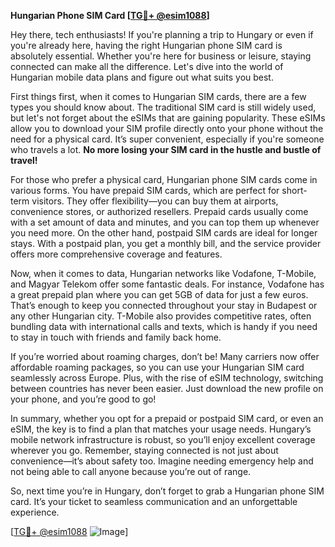 **Hungarian Phone SIM Card [[TG💪+ @esim1088](https://t.me/s/esim1088)]**

Hey there, tech enthusiasts! If you're planning a trip to Hungary or even if you're already here, having the right Hungarian phone SIM card is absolutely essential. Whether you're here for business or leisure, staying connected can make all the difference. Let's dive into the world of Hungarian mobile data plans and figure out what suits you best.

First things first, when it comes to Hungarian SIM cards, there are a few types you should know about. The traditional SIM card is still widely used, but let's not forget about the eSIMs that are gaining popularity. These eSIMs allow you to download your SIM profile directly onto your phone without the need for a physical card. It’s super convenient, especially if you're someone who travels a lot. **No more losing your SIM card in the hustle and bustle of travel!**

For those who prefer a physical card, Hungarian phone SIM cards come in various forms. You have prepaid SIM cards, which are perfect for short-term visitors. They offer flexibility—you can buy them at airports, convenience stores, or authorized resellers. Prepaid cards usually come with a set amount of data and minutes, and you can top them up whenever you need more. On the other hand, postpaid SIM cards are ideal for longer stays. With a postpaid plan, you get a monthly bill, and the service provider offers more comprehensive coverage and features.

Now, when it comes to data, Hungarian networks like Vodafone, T-Mobile, and Magyar Telekom offer some fantastic deals. For instance, Vodafone has a great prepaid plan where you can get 5GB of data for just a few euros. That’s enough to keep you connected throughout your stay in Budapest or any other Hungarian city. T-Mobile also provides competitive rates, often bundling data with international calls and texts, which is handy if you need to stay in touch with friends and family back home.

If you’re worried about roaming charges, don’t be! Many carriers now offer affordable roaming packages, so you can use your Hungarian SIM card seamlessly across Europe. Plus, with the rise of eSIM technology, switching between countries has never been easier. Just download the new profile on your phone, and you’re good to go!

In summary, whether you opt for a prepaid or postpaid SIM card, or even an eSIM, the key is to find a plan that matches your usage needs. Hungary’s mobile network infrastructure is robust, so you’ll enjoy excellent coverage wherever you go. Remember, staying connected is not just about convenience—it’s about safety too. Imagine needing emergency help and not being able to call anyone because you’re out of range.

So, next time you’re in Hungary, don’t forget to grab a Hungarian phone SIM card. It’s your ticket to seamless communication and an unforgettable experience. 

[[TG💪+ @esim1088](https://t.me/s/esim1088) ![Image](https://i.postimg.cc/Y0z9fWf4/image.png)]